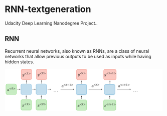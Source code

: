 # RNN-textgeneration

Udacity Deep Learning Nanodegree Project..

## RNN
Recurrent neural networks, also known as RNNs, are a class of neural networks that allow previous outputs to be used as inputs while having hidden states.

<img src="https://github.com/KKhushhalR2405/RNN-textgeneration/blob/master/architecture-rnn-ltr.png" >
